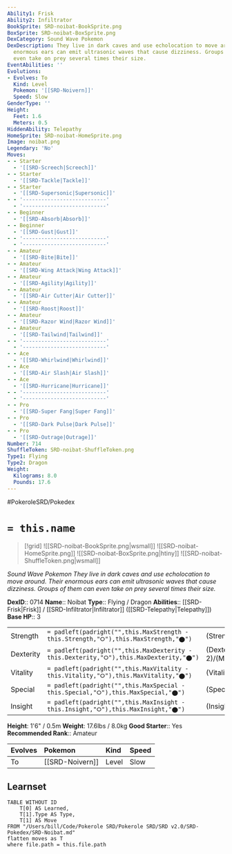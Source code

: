 ```yaml
---
Ability1: Frisk
Ability2: Infiltrator
BookSprite: SRD-noibat-BookSprite.png
BoxSprite: SRD-noibat-BoxSprite.png
DexCategory: Sound Wave Pokemon
DexDescription: They live in dark caves and use echolocation to move around. Their
  enormous ears can emit ultrasonic waves that cause dizziness. Groups of them can
  even take on prey several times their size.
EventAbilities: ''
Evolutions:
- Evolves: To
  Kind: Level
  Pokemon: '[[SRD-Noivern]]'
  Speed: Slow
GenderType: ''
Height:
  Feet: 1.6
  Meters: 0.5
HiddenAbility: Telepathy
HomeSprite: SRD-noibat-HomeSprite.png
Image: noibat.png
Legendary: 'No'
Moves:
- - Starter
  - '[[SRD-Screech|Screech]]'
- - Starter
  - '[[SRD-Tackle|Tackle]]'
- - Starter
  - '[[SRD-Supersonic|Supersonic]]'
- - '---------------------------'
  - '---------------------------'
- - Beginner
  - '[[SRD-Absorb|Absorb]]'
- - Beginner
  - '[[SRD-Gust|Gust]]'
- - '---------------------------'
  - '---------------------------'
- - Amateur
  - '[[SRD-Bite|Bite]]'
- - Amateur
  - '[[SRD-Wing Attack|Wing Attack]]'
- - Amateur
  - '[[SRD-Agility|Agility]]'
- - Amateur
  - '[[SRD-Air Cutter|Air Cutter]]'
- - Amateur
  - '[[SRD-Roost|Roost]]'
- - Amateur
  - '[[SRD-Razor Wind|Razor Wind]]'
- - Amateur
  - '[[SRD-Tailwind|Tailwind]]'
- - '---------------------------'
  - '---------------------------'
- - Ace
  - '[[SRD-Whirlwind|Whirlwind]]'
- - Ace
  - '[[SRD-Air Slash|Air Slash]]'
- - Ace
  - '[[SRD-Hurricane|Hurricane]]'
- - '---------------------------'
  - '---------------------------'
- - Pro
  - '[[SRD-Super Fang|Super Fang]]'
- - Pro
  - '[[SRD-Dark Pulse|Dark Pulse]]'
- - Pro
  - '[[SRD-Outrage|Outrage]]'
Number: 714
ShuffleToken: SRD-noibat-ShuffleToken.png
Type1: Flying
Type2: Dragon
Weight:
  Kilograms: 8.0
  Pounds: 17.6
---
```


#PokeroleSRD/Pokedex

# `= this.name`

> [!grid]
> ![[SRD-noibat-BookSprite.png|wsmall]]
> ![[SRD-noibat-HomeSprite.png]]
> ![[SRD-noibat-BoxSprite.png|htiny]]
> ![[SRD-noibat-ShuffleToken.png|wsmall]]


*Sound Wave Pokemon*
*They live in dark caves and use echolocation to move around. Their enormous ears can emit ultrasonic waves that cause dizziness. Groups of them can even take on prey several times their size.*

**DexID**:: 0714
**Name**:: Noibat
**Type**:: Flying / Dragon
**Abilities**:: [[SRD-Frisk|Frisk]] / [[SRD-Infiltrator|Infiltrator]] ([[SRD-Telepathy|Telepathy]])
**Base HP**:: 3

|           |                                                                                        |                                          |
| --------- | -------------------------------------------------------------------------------------- | ---------------------------------------- |
| Strength  | `= padleft(padright("",this.MaxStrength - this.Strength,"⭘"),this.MaxStrength,"⬤")`    | (Strength::1)/(MaxStrength::3)   |
| Dexterity | `= padleft(padright("",this.MaxDexterity - this.Dexterity,"⭘"),this.MaxDexterity,"⬤")` | (Dexterity:: 2)/(MaxDexterity::4) |
| Vitality  | `= padleft(padright("",this.MaxVitality - this.Vitality,"⭘"),this.MaxVitality,"⬤")`    | (Vitality::1)/(MaxVitality::3)   |
| Special   | `= padleft(padright("",this.MaxSpecial - this.Special,"⭘"),this.MaxSpecial,"⬤")`       | (Special::2)/(MaxSpecial::4)     |
| Insight   | `= padleft(padright("",this.MaxInsight - this.Insight,"⭘"),this.MaxInsight,"⬤")`       | (Insight::1)/(MaxInsight::3)     |

**Height**: 1'6" / 0.5m
**Weight**: 17.6lbs / 8.0kg
**Good Starter**:: Yes
**Recommended Rank**:: Amateur

| Evolves   | Pokemon         | Kind   | Speed   |
|:----------|:----------------|:-------|:--------|
| To        | [[SRD-Noivern]] | Level  | Slow    |

## Learnset

```dataview
TABLE WITHOUT ID
    T[0] AS Learned,
    T[1].Type AS Type,
    T[1] AS Move
FROM "/Users/bill/Code/Pokerole SRD/Pokerole SRD/SRD v2.0/SRD-Pokedex/SRD-Noibat.md"
flatten moves as T
where file.path = this.file.path
```
